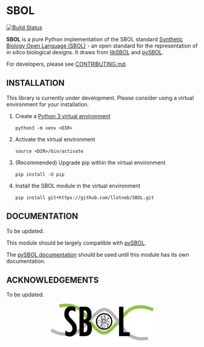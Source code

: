 # SBOL
[![Build Status](https://travis-ci.com/llotneb/SBOL.svg?branch=master)](https://travis-ci.com/llotneb/SBOL)

**SBOL** is a pure Python implementation of the SBOL standard [Synthetic Biology Open Language (SBOL)](http://www.sbolstandard.org/) - 
an open standard for the representation of *in silico* biological designs. It draws from [libSBOL](https://github.com/SynBioDex/libSBOL)
and [pySBOL](https://github.com/SynBioDex/pySBOL).

For developers, please see [CONTRIBUTING.md](CONTRIBUTING.md).

## INSTALLATION

This library is currently under development. Please consider using a
virtual environment for your installation.

1. Create a [Python 3 virtual environment](https://docs.python.org/3/library/venv.html)

    ```shell
    python3 -m venv <DIR>
    ```

1. Activate the virtual environment

    ```shell
    source <DIR>/bin/activate
    ```

1. (Recommended) Upgrade pip within the virtual environment

    ```shell
    pip install -U pip
    ```

1. Install the SBOL module in the virtual environment

    ```shell
    pip install git+https://github.com/llotneb/SBOL.git
    ```

## DOCUMENTATION

To be updated.

This module should be largely compatible with
[pySBOL](https://github.com/SynBioDex/pySBOL).

The [pySBOL documentation](https://pysbol2.readthedocs.io/en/latest/index.html)
should be used until this module has its own documentation.

## ACKNOWLEDGEMENTS

To be updated.

<p align="center">
  <img src="./logo.jpg" height="100" />
</p>
